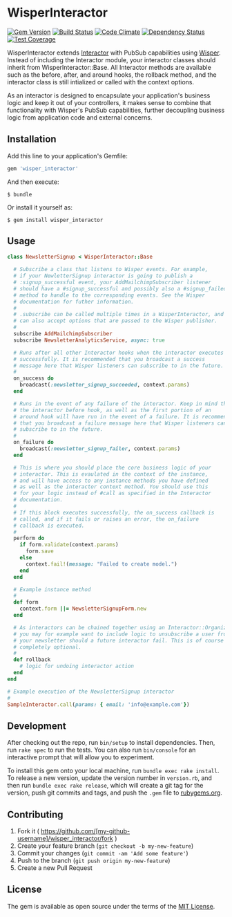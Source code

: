 # WisperInteractor

[![Gem Version](https://img.shields.io/gem/v/wisper_interactor.svg?style=flat)](https://rubygems.org/gems/wisper_interactor)
[![Build Status](https://secure.travis-ci.org/activefx/wisper_interactor.png)](http://travis-ci.org/activefx/wisper_interactor)
[![Code Climate](https://codeclimate.com/github/activefx/wisper_interactor/badges/gpa.svg)](https://codeclimate.com/github/activefx/wisper_interactor)
[![Dependency Status](https://gemnasium.com/activefx/wisper_interactor.png)](https://gemnasium.com/activefx/wisper_interactor)
[![Test Coverage](https://codeclimate.com/github/activefx/wisper_interactor/badges/coverage.svg)](https://codeclimate.com/github/activefx/wisper_interactor)

WisperInteractor extends [Interactor](https://github.com/collectiveidea/interactor) with PubSub capabilities using [Wisper](https://github.com/krisleech/wisper). Instead of including the Interactor module, your interactor classes should inherit from WisperInteractor::Base. All Interactor methods are available such as the before, after, and around hooks, the rollback method, and the interactor class is still intialized or called with the context options. 

As an interactor is designed to encapsulate your application's business logic and keep it out of your controllers, it makes sense to combine that functionality with Wisper's PubSub capabilities, further decoupling business logic from application code and external concerns. 

## Installation

Add this line to your application's Gemfile:

```ruby
gem 'wisper_interactor'
```

And then execute:

    $ bundle

Or install it yourself as:

    $ gem install wisper_interactor

## Usage

````ruby 
class NewsletterSignup < WisperInteractor::Base 

  # Subscribe a class that listens to Wisper events. For example, 
  # if your NewletterSignup interactor is going to publish a 
  # :signup_successful event, your AddMailchimpSubscriber listener
  # should have a #signup_successful and possibly also a #signup_failed
  # method to handle to the corresponding events. See the Wisper 
  # documentation for futher information.  
  # 
  # .subscribe can be called multiple times in a WisperInteractor, and
  # can also accept options that are passed to the Wisper publisher. 
  # 
  subscribe AddMailchimpSubscriber
  subscribe NewsletterAnalyticsService, async: true

  # Runs after all other Interactor hooks when the interactor executes 
  # successfully. It is recommended that you broadcast a success 
  # message here that Wisper listeners can subscribe to in the future.
  # 
  on_success do
    broadcast(:newsletter_signup_succeeded, context.params)
  end

  # Runs in the event of any failure of the interactor. Keep in mind that
  # the interactor before hook, as well as the first portion of an 
  # around hook will have run in the event of a failure. It is recommended
  # that you broadcast a failure message here that Wisper listeners can 
  # subscribe to in the future.
  # 
  on_failure do
    broadcast(:newsletter_signup_failer, context.params)
  end

  # This is where you should place the core business logic of your 
  # interactor. This is evaulated in the context of the instance, 
  # and will have access to any instance methods you have defined 
  # as well as the interactor context method. You should use this
  # for your logic instead of #call as specified in the Interactor
  # documentation. 
  # 
  # If this block executes successfully, the on_success callback is
  # called, and if it fails or raises an error, the on_failure 
  # callback is executed. 
  # 
  perform do
    if form.validate(context.params)
      form.save
    else
      context.fail!(message: "Failed to create model.")
    end
  end

  # Example instance method
  # 
  def form
    context.form ||= NewsletterSignupForm.new
  end

  # As interactors can be chained together using an Interactor::Organizer, 
  # you may for example want to include logic to unsubscribe a user from 
  # your newsletter should a future interactor fail. This is of course 
  # completely optional. 
  # 
  def rollback
    # logic for undoing interactor action 
  end
end

# Example execution of the NewsletterSignup interactor
# 
SampleInteractor.call(params: { email: 'info@example.com'})
````

## Development

After checking out the repo, run `bin/setup` to install dependencies. Then, run `rake spec` to run the tests. You can also run `bin/console` for an interactive prompt that will allow you to experiment.

To install this gem onto your local machine, run `bundle exec rake install`. To release a new version, update the version number in `version.rb`, and then run `bundle exec rake release`, which will create a git tag for the version, push git commits and tags, and push the `.gem` file to [rubygems.org](https://rubygems.org).

## Contributing

1. Fork it ( https://github.com/[my-github-username]/wisper_interactor/fork )
2. Create your feature branch (`git checkout -b my-new-feature`)
3. Commit your changes (`git commit -am 'Add some feature'`)
4. Push to the branch (`git push origin my-new-feature`)
5. Create a new Pull Request

## License

The gem is available as open source under the terms of the [MIT License](http://opensource.org/licenses/MIT).


